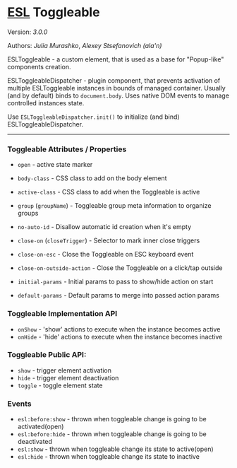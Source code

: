 # [ESL](https://esl-ui.com/) Toggleable

Version: *3.0.0*

Authors: *Julia Murashko*, *Alexey Stsefanovich (ala'n)*

<a name="intro"></a>

ESLToggleable - a custom element, that is used as a base for "Popup-like" components creation.

ESLToggleableDispatcher - plugin component, that prevents activation of multiple ESLToggleable instances in bounds of managed container.
Usually (and by default) binds to `document.body`. Uses native DOM events to manage controlled instances state.

Use `ESLToggleableDispatcher.init()` to initialize (and bind) ESLToggleableDispatcher.

---

### Toggleable Attributes / Properties
 - `open` - active state marker

 - `body-class` - CSS class to add on the body element
 - `active-class` - CSS class to add when the Toggleable is active
 - `group` (`groupName`) - Toggleable group meta information to organize groups
 - `no-auto-id` - Disallow automatic id creation when it's empty
 - `close-on` (`closeTrigger`) - Selector to mark inner close triggers
 - `close-on-esc` - Close the Toggleable on ESC keyboard event
 - `close-on-outside-action` - Close the Toggleable on a click/tap outside

 - `initial-params` - Initial params to pass to show/hide action on start
 - `default-params` - Default params to merge into passed action params

### Toggleable Implementation API
 - `onShow` - 'show' actions to execute when the instance becomes active
 - `onHide` - 'hide' actions to execute when the instance becomes inactive
 
### Toggleable Public API:
 - `show` - trigger element activation
 - `hide` - trigger element deactivation
 - `toggle` - toggle element state

### Events
- `esl:before:show` - thrown when toggleable change is going to be activated(open)
- `esl:before:hide` - thrown when toggleable change is going to be deactivated
- `esl:show` - thrown when toggleable change its state to active(open)
- `esl:hide` - thrown when toggleable change its state to inactive
